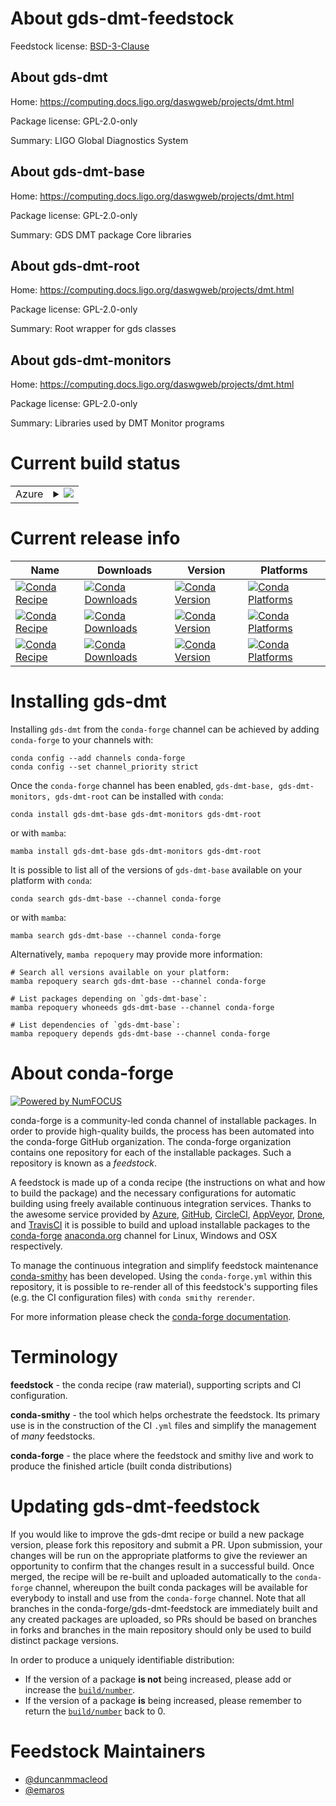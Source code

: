 About gds-dmt-feedstock
=======================

Feedstock license: [BSD-3-Clause](https://github.com/conda-forge/gds-dmt-feedstock/blob/main/LICENSE.txt)


About gds-dmt
-------------

Home: https://computing.docs.ligo.org/daswgweb/projects/dmt.html

Package license: GPL-2.0-only

Summary: LIGO Global Diagnostics System

About gds-dmt-base
------------------

Home: https://computing.docs.ligo.org/daswgweb/projects/dmt.html

Package license: GPL-2.0-only

Summary: GDS DMT package Core libraries

About gds-dmt-root
------------------

Home: https://computing.docs.ligo.org/daswgweb/projects/dmt.html

Package license: GPL-2.0-only

Summary: Root wrapper for gds classes

About gds-dmt-monitors
----------------------

Home: https://computing.docs.ligo.org/daswgweb/projects/dmt.html

Package license: GPL-2.0-only

Summary: Libraries used by DMT Monitor programs

Current build status
====================


<table>
    
  <tr>
    <td>Azure</td>
    <td>
      <details>
        <summary>
          <a href="https://dev.azure.com/conda-forge/feedstock-builds/_build/latest?definitionId=21053&branchName=main">
            <img src="https://dev.azure.com/conda-forge/feedstock-builds/_apis/build/status/gds-dmt-feedstock?branchName=main">
          </a>
        </summary>
        <table>
          <thead><tr><th>Variant</th><th>Status</th></tr></thead>
          <tbody><tr>
              <td>linux_64</td>
              <td>
                <a href="https://dev.azure.com/conda-forge/feedstock-builds/_build/latest?definitionId=21053&branchName=main">
                  <img src="https://dev.azure.com/conda-forge/feedstock-builds/_apis/build/status/gds-dmt-feedstock?branchName=main&jobName=linux&configuration=linux%20linux_64_" alt="variant">
                </a>
              </td>
            </tr><tr>
              <td>osx_64</td>
              <td>
                <a href="https://dev.azure.com/conda-forge/feedstock-builds/_build/latest?definitionId=21053&branchName=main">
                  <img src="https://dev.azure.com/conda-forge/feedstock-builds/_apis/build/status/gds-dmt-feedstock?branchName=main&jobName=osx&configuration=osx%20osx_64_" alt="variant">
                </a>
              </td>
            </tr>
          </tbody>
        </table>
      </details>
    </td>
  </tr>
</table>

Current release info
====================

| Name | Downloads | Version | Platforms |
| --- | --- | --- | --- |
| [![Conda Recipe](https://img.shields.io/badge/recipe-gds--dmt--base-green.svg)](https://anaconda.org/conda-forge/gds-dmt-base) | [![Conda Downloads](https://img.shields.io/conda/dn/conda-forge/gds-dmt-base.svg)](https://anaconda.org/conda-forge/gds-dmt-base) | [![Conda Version](https://img.shields.io/conda/vn/conda-forge/gds-dmt-base.svg)](https://anaconda.org/conda-forge/gds-dmt-base) | [![Conda Platforms](https://img.shields.io/conda/pn/conda-forge/gds-dmt-base.svg)](https://anaconda.org/conda-forge/gds-dmt-base) |
| [![Conda Recipe](https://img.shields.io/badge/recipe-gds--dmt--monitors-green.svg)](https://anaconda.org/conda-forge/gds-dmt-monitors) | [![Conda Downloads](https://img.shields.io/conda/dn/conda-forge/gds-dmt-monitors.svg)](https://anaconda.org/conda-forge/gds-dmt-monitors) | [![Conda Version](https://img.shields.io/conda/vn/conda-forge/gds-dmt-monitors.svg)](https://anaconda.org/conda-forge/gds-dmt-monitors) | [![Conda Platforms](https://img.shields.io/conda/pn/conda-forge/gds-dmt-monitors.svg)](https://anaconda.org/conda-forge/gds-dmt-monitors) |
| [![Conda Recipe](https://img.shields.io/badge/recipe-gds--dmt--root-green.svg)](https://anaconda.org/conda-forge/gds-dmt-root) | [![Conda Downloads](https://img.shields.io/conda/dn/conda-forge/gds-dmt-root.svg)](https://anaconda.org/conda-forge/gds-dmt-root) | [![Conda Version](https://img.shields.io/conda/vn/conda-forge/gds-dmt-root.svg)](https://anaconda.org/conda-forge/gds-dmt-root) | [![Conda Platforms](https://img.shields.io/conda/pn/conda-forge/gds-dmt-root.svg)](https://anaconda.org/conda-forge/gds-dmt-root) |

Installing gds-dmt
==================

Installing `gds-dmt` from the `conda-forge` channel can be achieved by adding `conda-forge` to your channels with:

```
conda config --add channels conda-forge
conda config --set channel_priority strict
```

Once the `conda-forge` channel has been enabled, `gds-dmt-base, gds-dmt-monitors, gds-dmt-root` can be installed with `conda`:

```
conda install gds-dmt-base gds-dmt-monitors gds-dmt-root
```

or with `mamba`:

```
mamba install gds-dmt-base gds-dmt-monitors gds-dmt-root
```

It is possible to list all of the versions of `gds-dmt-base` available on your platform with `conda`:

```
conda search gds-dmt-base --channel conda-forge
```

or with `mamba`:

```
mamba search gds-dmt-base --channel conda-forge
```

Alternatively, `mamba repoquery` may provide more information:

```
# Search all versions available on your platform:
mamba repoquery search gds-dmt-base --channel conda-forge

# List packages depending on `gds-dmt-base`:
mamba repoquery whoneeds gds-dmt-base --channel conda-forge

# List dependencies of `gds-dmt-base`:
mamba repoquery depends gds-dmt-base --channel conda-forge
```


About conda-forge
=================

[![Powered by
NumFOCUS](https://img.shields.io/badge/powered%20by-NumFOCUS-orange.svg?style=flat&colorA=E1523D&colorB=007D8A)](https://numfocus.org)

conda-forge is a community-led conda channel of installable packages.
In order to provide high-quality builds, the process has been automated into the
conda-forge GitHub organization. The conda-forge organization contains one repository
for each of the installable packages. Such a repository is known as a *feedstock*.

A feedstock is made up of a conda recipe (the instructions on what and how to build
the package) and the necessary configurations for automatic building using freely
available continuous integration services. Thanks to the awesome service provided by
[Azure](https://azure.microsoft.com/en-us/services/devops/), [GitHub](https://github.com/),
[CircleCI](https://circleci.com/), [AppVeyor](https://www.appveyor.com/),
[Drone](https://cloud.drone.io/welcome), and [TravisCI](https://travis-ci.com/)
it is possible to build and upload installable packages to the
[conda-forge](https://anaconda.org/conda-forge) [anaconda.org](https://anaconda.org/)
channel for Linux, Windows and OSX respectively.

To manage the continuous integration and simplify feedstock maintenance
[conda-smithy](https://github.com/conda-forge/conda-smithy) has been developed.
Using the ``conda-forge.yml`` within this repository, it is possible to re-render all of
this feedstock's supporting files (e.g. the CI configuration files) with ``conda smithy rerender``.

For more information please check the [conda-forge documentation](https://conda-forge.org/docs/).

Terminology
===========

**feedstock** - the conda recipe (raw material), supporting scripts and CI configuration.

**conda-smithy** - the tool which helps orchestrate the feedstock.
                   Its primary use is in the construction of the CI ``.yml`` files
                   and simplify the management of *many* feedstocks.

**conda-forge** - the place where the feedstock and smithy live and work to
                  produce the finished article (built conda distributions)


Updating gds-dmt-feedstock
==========================

If you would like to improve the gds-dmt recipe or build a new
package version, please fork this repository and submit a PR. Upon submission,
your changes will be run on the appropriate platforms to give the reviewer an
opportunity to confirm that the changes result in a successful build. Once
merged, the recipe will be re-built and uploaded automatically to the
`conda-forge` channel, whereupon the built conda packages will be available for
everybody to install and use from the `conda-forge` channel.
Note that all branches in the conda-forge/gds-dmt-feedstock are
immediately built and any created packages are uploaded, so PRs should be based
on branches in forks and branches in the main repository should only be used to
build distinct package versions.

In order to produce a uniquely identifiable distribution:
 * If the version of a package **is not** being increased, please add or increase
   the [``build/number``](https://docs.conda.io/projects/conda-build/en/latest/resources/define-metadata.html#build-number-and-string).
 * If the version of a package **is** being increased, please remember to return
   the [``build/number``](https://docs.conda.io/projects/conda-build/en/latest/resources/define-metadata.html#build-number-and-string)
   back to 0.

Feedstock Maintainers
=====================

* [@duncanmmacleod](https://github.com/duncanmmacleod/)
* [@emaros](https://github.com/emaros/)


